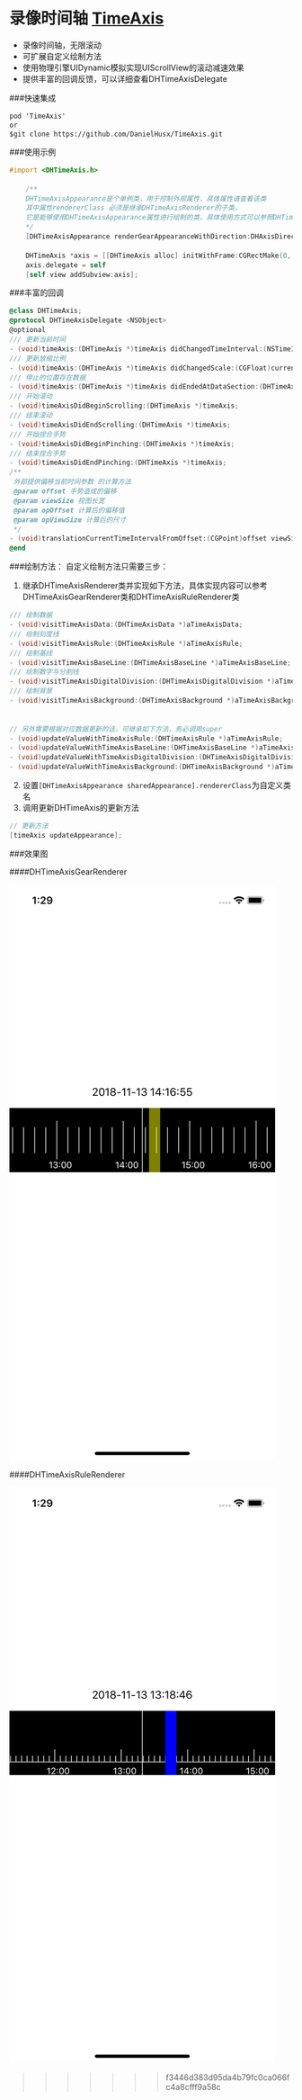 # 录像时间轴 [TimeAxis](https://github.com/DanielHusx/TimeAxis)

- 录像时间轴，无限滚动
- 可扩展自定义绘制方法
- 使用物理引擎UIDynamic模拟实现UIScrollView的滚动减速效果
- 提供丰富的回调反馈，可以详细查看DHTimeAxisDelegate


###快速集成

```shell
pod 'TimeAxis'
or
$git clone https://github.com/DanielHusx/TimeAxis.git
```



###使用示例

```objective-c
#import <DHTimeAxis.h>

    /**
    DHTimeAxisAppearance是个单例类，用于控制外观属性，具体属性请查看该类
    其中属性rendererClass 必须是继承DHTimeAxisRenderer的子类，
    它是能够使用DHTimeAxisAppearance属性进行绘制的类，具体使用方式可以参照DHTimeAxisGearRenderer或DHTimeAxisRuleRenderer的实现
    */
    [DHTimeAxisAppearance renderGearAppearanceWithDirection:DHAxisDirectionHorizontal];

    DHTimeAxis *axis = [[DHTimeAxis alloc] initWithFrame:CGRectMake(0, self.view.frame.size.height/2.0-100, self.view.frame.size.width, 100)];
    axis.delegate = self
    [self.view addSubview:axis];

```

###丰富的回调
```objective-c
@class DHTimeAxis;
@protocol DHTimeAxisDelegate <NSObject>
@optional
/// 更新当前时间
- (void)timeAxis:(DHTimeAxis *)timeAxis didChangedTimeInterval:(NSTimeInterval)currentTimeInterval;
/// 更新放缩比例
- (void)timeAxis:(DHTimeAxis *)timeAxis didChangedScale:(CGFloat)currentScale;
/// 停止的位置存在数据
- (void)timeAxis:(DHTimeAxis *)timeAxis didEndedAtDataSection:(DHTimeAxisData *)aAxisData;
/// 开始滚动
- (void)timeAxisDidBeginScrolling:(DHTimeAxis *)timeAxis;
/// 结束滚动
- (void)timeAxisDidEndScrolling:(DHTimeAxis *)timeAxis;
/// 开始捏合手势
- (void)timeAxisDidBeginPinching:(DHTimeAxis *)timeAxis;
/// 结束捏合手势
- (void)timeAxisDidEndPinching:(DHTimeAxis *)timeAxis;
/**
 外部提供偏移当前时间参数 的计算方法
 @param offset 手势造成的偏移
 @param viewSize 视图长宽
 @param opOffset 计算后的偏移值
 @param opViewSize 计算后的尺寸
 */
- (void)translationCurrentTimeIntervalFromOffset:(CGPoint)offset viewSize:(CGSize)viewSize toOptimisticOffset:(CGFloat *)opOffset optimisticViewSize:(CGFloat *)opViewSize;
@end
```

###绘制方法：
自定义绘制方法只需要三步：
1. 继承DHTimeAxisRenderer类并实现如下方法，具体实现内容可以参考DHTimeAxisGearRenderer类和DHTimeAxisRuleRenderer类
```objective-c
/// 绘制数据
- (void)visitTimeAxisData:(DHTimeAxisData *)aTimeAxisData;
/// 绘制刻度线
- (void)visitTimeAxisRule:(DHTimeAxisRule *)aTimeAxisRule;
/// 绘制基线
- (void)visitTimeAxisBaseLine:(DHTimeAxisBaseLine *)aTimeAxisBaseLine;
/// 绘制数字与分割线
- (void)visitTimeAxisDigitalDivision:(DHTimeAxisDigitalDivision *)aTimeAxisDigitalDivision;
/// 绘制背景
- (void)visitTimeAxisBackground:(DHTimeAxisBackground *)aTimeAxisBackground;


// 另外需要根据对应数据更新的话，可继承如下方法，务必调用super
- (void)updateValueWithTimeAxisRule:(DHTimeAxisRule *)aTimeAxisRule;
- (void)updateValueWithTimeAxisBaseLine:(DHTimeAxisBaseLine *)aTimeAxisBaseLine;
- (void)updateValueWithTimeAxisDigitalDivision:(DHTimeAxisDigitalDivision *)aTimeAxisDigitalDivision;
- (void)updateValueWithTimeAxisBackground:(DHTimeAxisBackground *)aTimeAxisBackground;
```
2. 设置`[DHTimeAxisAppearance sharedAppearance].rendererClass`为自定义类名
3. 调用更新DHTimeAxis的更新方法

```objective-c
// 更新方法
[timeAxis updateAppearance];
```



###效果图

####DHTimeAxisGearRenderer

![GearExample.png](./ReadMeAssets/GearExample.png)

####DHTimeAxisRuleRenderer

![RuleRenderer](./ReadMeAssets/RuleExample.png)
>>>>>>> f3446d383d95da4b79fc0ca066fc4a8cfff9a58c
